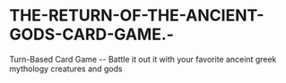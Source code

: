 # THE-RETURN-OF-THE-ANCIENT-GODS-CARD-GAME.-
Turn-Based Card Game -- Battle it out it with your favorite anceint greek mythology creatures and gods
